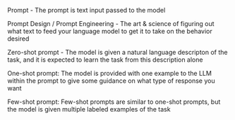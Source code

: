 Prompt - The prompt is text input passed to the model 

Prompt Design / Prompt Engineering - The art & science of figuring out what text to feed your language model to get it to take on the behavior desired 

Zero-shot prompt - The model is given a natural language descripton of the task, and it is expected to learn the task from this description alone

One-shot prompt: The model is provided with one example to the LLM within the prompt to give some guidance on what type of response you want 

Few-shot prompt: Few-shot prompts are similar to one-shot prompts, but the model is given multiple labeled examples of the task

